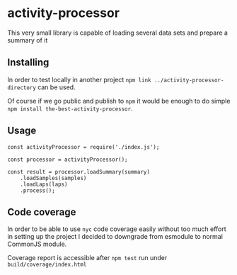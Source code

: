# activity-processor

This very small library is capable of loading several data sets and prepare a summary of it

## Installing

In order to test locally in another project `npm link ../activity-processor-directory` can be used.

Of course if we go public and publish to `npm` it would be enough to do simple `npm install the-best-activity-processor`.

## Usage

```
const activityProcessor = require('./index.js');

const processor = activityProcessor();

const result = processor.loadSummary(summary)
    .loadSamples(samples)
    .loadLaps(laps)
    .process();
```

## Code coverage

In order to be able to use `nyc` code coverage easily without too much effort in setting up the project I decided to downgrade from
esmodule to normal CommonJS module.

Coverage report is accessible after `npm test` run under `build/coverage/index.html`